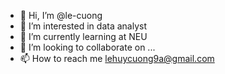 - 👋 Hi, I’m @le-cuong
- 👀 I’m interested in data analyst
- 🌱 I’m currently learning at NEU
- 💞️ I’m looking to collaborate on ...
- 📫 How to reach me lehuycuong9a@gmail.com

<!---
le-cuong/le-cuong is a ✨ special ✨ repository because its `README.md` (this file) appears on your GitHub profile.
You can click the Preview link to take a look at your changes.
--->
